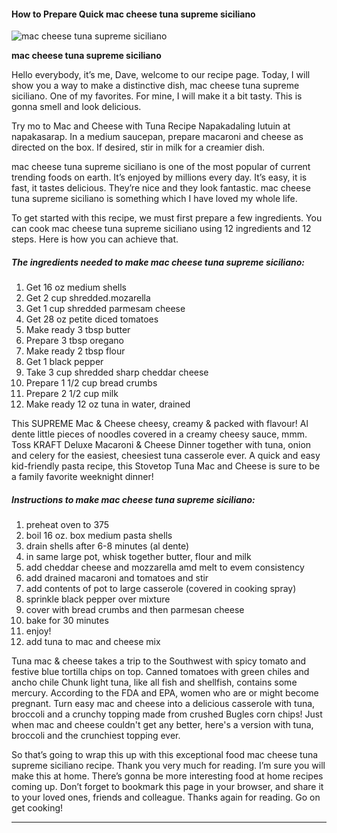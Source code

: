             

#### How to Prepare Quick mac cheese tuna supreme siciliano

![mac cheese tuna supreme siciliano](https://img-global.cpcdn.com/recipes/52363282/751x532cq70/mac-cheese-tuna-supreme-siciliano-recipe-main-photo.jpg)

**mac cheese tuna supreme siciliano**

Hello everybody, it’s me, Dave, welcome to our recipe page. Today, I will show you a way to make a distinctive dish, mac cheese tuna supreme siciliano. One of my favorites. For mine, I will make it a bit tasty. This is gonna smell and look delicious.

Try mo to Mac and Cheese with Tuna Recipe Napakadaling lutuin at napakasarap. In a medium saucepan, prepare macaroni and cheese as directed on the box. If desired, stir in milk for a creamier dish.

mac cheese tuna supreme siciliano is one of the most popular of current trending foods on earth. It’s enjoyed by millions every day. It’s easy, it is fast, it tastes delicious. They’re nice and they look fantastic. mac cheese tuna supreme siciliano is something which I have loved my whole life.

To get started with this recipe, we must first prepare a few ingredients. You can cook mac cheese tuna supreme siciliano using 12 ingredients and 12 steps. Here is how you can achieve that.

##### The ingredients needed to make mac cheese tuna supreme siciliano:

1.  Get 16 oz medium shells
2.  Get 2 cup shredded.mozarella
3.  Get 1 cup shredded parmesam cheese
4.  Get 28 oz petite diced tomatoes
5.  Make ready 3 tbsp butter
6.  Prepare 3 tbsp oregano
7.  Make ready 2 tbsp flour
8.  Get 1 black pepper
9.  Take 3 cup shredded sharp cheddar cheese
10.  Prepare 1 1/2 cup bread crumbs
11.  Prepare 2 1/2 cup milk
12.  Make ready 12 oz tuna in water, drained

This SUPREME Mac & Cheese cheesy, creamy & packed with flavour! Al dente little pieces of noodles covered in a creamy cheesy sauce, mmm. Toss KRAFT Deluxe Macaroni & Cheese Dinner together with tuna, onion and celery for the easiest, cheesiest tuna casserole ever. A quick and easy kid-friendly pasta recipe, this Stovetop Tuna Mac and Cheese is sure to be a family favorite weeknight dinner!

##### Instructions to make mac cheese tuna supreme siciliano:

1.  preheat oven to 375
2.  boil 16 oz. box medium pasta shells
3.  drain shells after 6-8 minutes (al dente)
4.  in same large pot, whisk together butter, flour and milk
5.  add cheddar cheese and mozzarella amd melt to evem consistency
6.  add drained macaroni and tomatoes and stir
7.  add contents of pot to large casserole (covered in cooking spray)
8.  sprinkle black pepper over mixture
9.  cover with bread crumbs and then parmesan cheese
10.  bake for 30 minutes
11.  enjoy!
12.  add tuna to mac and cheese mix

Tuna mac & cheese takes a trip to the Southwest with spicy tomato and festive blue tortilla chips on top. Canned tomatoes with green chiles and ancho chile Chunk light tuna, like all fish and shellfish, contains some mercury. According to the FDA and EPA, women who are or might become pregnant. Turn easy mac and cheese into a delicious casserole with tuna, broccoli and a crunchy topping made from crushed Bugles corn chips! Just when mac and cheese couldn't get any better, here's a version with tuna, broccoli and the crunchiest topping ever.

So that’s going to wrap this up with this exceptional food mac cheese tuna supreme siciliano recipe. Thank you very much for reading. I’m sure you will make this at home. There’s gonna be more interesting food at home recipes coming up. Don’t forget to bookmark this page in your browser, and share it to your loved ones, friends and colleague. Thanks again for reading. Go on get cooking!

* * *